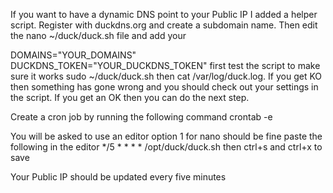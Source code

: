 If you want to have a dynamic DNS point to your Public IP I added a helper script. Register with duckdns.org and create a subdomain name. Then edit the nano ~/duck/duck.sh file and add your


DOMAINS="YOUR_DOMAINS"
DUCKDNS_TOKEN="YOUR_DUCKDNS_TOKEN"
first test the script to make sure it works sudo ~/duck/duck.sh then cat /var/log/duck.log. If you get KO then something has gone wrong and you should check out your settings in the script. If you get an OK then you can do the next step.

Create a cron job by running the following command crontab -e

You will be asked to use an editor option 1 for nano should be fine paste the following in the editor */5 * * * * /opt/duck/duck.sh then ctrl+s and ctrl+x to save

Your Public IP should be updated every five minutes
